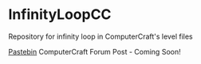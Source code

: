 # InfinityLoopCC
Repository for infinity loop in ComputerCraft's level files

[Pastebin](http://pastebin.com/SFuBaAKT)
ComputerCraft Forum Post - Coming Soon!
